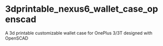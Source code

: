 # 3dprintable_nexus6_wallet_case_openscad
 A 3d printable customizable wallet case for OnePlus 3/3T designed with OpenSCAD
